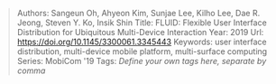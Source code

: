 > Authors: Sangeun Oh, Ahyeon Kim, Sunjae Lee, Kilho Lee, Dae R. Jeong, Steven Y. Ko, Insik Shin
> Title: FLUID: Flexible User Interface Distribution for Ubiquitous Multi-Device Interaction
> Year: 2019
> Url: https://doi.org/10.1145/3300061.3345443
> Keywords: user interface distribution, multi-device mobile platform, multi-surface computing
> Series: MobiCom '19
> Tags: *Define your own tags here, separate by comma*